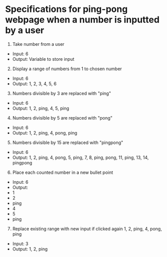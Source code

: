 # Specifications for ping-pong webpage when a number is inputted by a user

1. Take number from a user
* Input: 6
* Output: Variable to store input

2. Display a range of numbers from 1 to chosen number
* Input: 6
* Output: 1, 2, 3, 4, 5, 6

3. Numbers divisible by 3 are replaced with "ping"
* Input: 6
* Output: 1, 2, ping, 4, 5, ping

4. Numbers divisible by 5 are replaced with "pong"
* Input: 6
* Output: 1, 2, ping, 4, pong, ping

5. Numbers divisible by 15 are replaced with "pingpong"
* Input: 6
* Output: 1, 2, ping, 4, pong, 5, ping, 7, 8, ping, pong, 11, ping, 13, 14, pingpong

6. Place each counted number in a new bullet point
* Input: 6
* Output: 
* 1
* 2
* ping
* 4
* 5
* ping

7. Replace existing range with new input if clicked again
1, 2, ping, 4, pong, ping
* Input: 3
* Output: 1, 2, ping